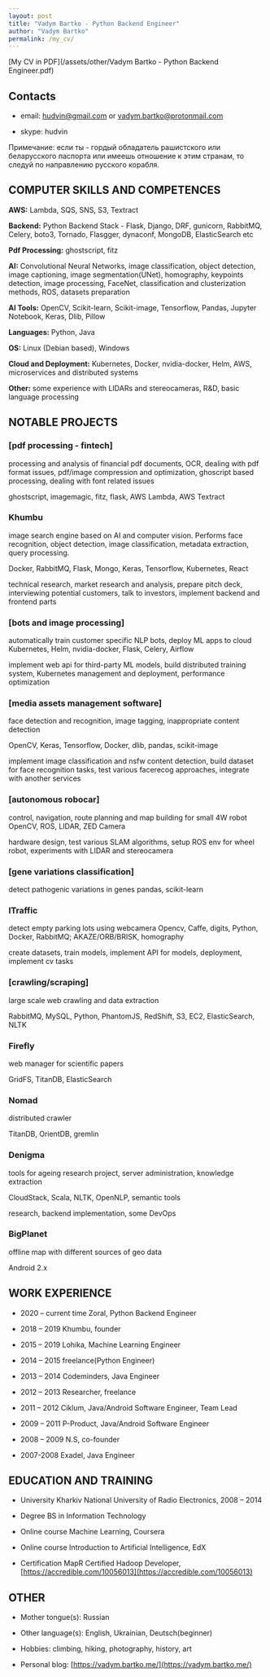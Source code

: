 ```yaml
---
layout: post
title: "Vadym Bartko - Python Backend Engineer"
author: "Vadym Bartko"
permalink: /my_cv/
---
```



[My CV in PDF](/assets/other/Vadym Bartko - Python Backend Engineer.pdf)


## Contacts
* email: [hudvin@gmail.com](hudvin@gmail.com) or [vadym.bartko@protonmail.com](vadym.bartko@protonmail.com)

* skype: hudvin



Примечание: если ты - гордый обладатель рашистского или беларусского паспорта или имеешь отношение к этим странам, то следуй по направлению русского корабля. 


## COMPUTER SKILLS AND COMPETENCES
**AWS:**
Lambda, SQS, SNS, S3, Textract

**Backend:**
Python Backend Stack - Flask, Django, DRF, gunicorn, RabbitMQ, Celery,
boto3, Tornado, Flasgger, dynaconf, MongoDB, ElasticSearch etc

**Pdf Processing:**
ghostscript, fitz

**AI:**
Convolutional Neural Networks, image classification, object detection, image
captioning, image segmentation(UNet), homography, keypoints detection,
image processing, FaceNet, classification and clusterization methods, ROS,
datasets preparation

**AI Tools:**
OpenCV, Scikit-learn, Scikit-image, Tensorflow, Pandas, Jupyter Notebook,
Keras, Dlib, Pillow

**Languages:**
Python, Java

**OS:**
Linux (Debian based), Windows

**Cloud and Deployment:**
Kubernetes, Docker, nvidia-docker, Helm, AWS, microservices and distributed systems

**Other:**
some experience with LIDARs and stereocameras, R&D, basic language
processing



## NOTABLE PROJECTS
### [pdf processing - fintech]
processing and analysis of financial pdf documents, OCR, dealing with pdf
format issues, pdf/image compression and optimization, ghoscript based
processing, dealing with font related issues

ghostscript, imagemagic, fitz, flask, AWS Lambda, AWS Textract

### Khumbu
image search engine based on AI and computer vision. Performs face
recognition, object detection, image classification, metadata extraction, query
processing.

Docker, RabbitMQ, Flask, Mongo, Keras, Tensorflow, Kubernetes, React

technical research, market research and analysis, prepare pitch deck,
interviewing potential customers, talk to investors, implement backend and
frontend parts

### [bots and image processing]
automatically train customer specific NLP bots, deploy ML apps to cloud
Kubernetes, Helm, nvidia-docker, Flask, Celery, Airflow

implement web api for third-party ML models, build distributed training system, Kubernetes management and deployment, performance optimization

### [media assets management software]
face detection and recognition, image tagging, inappropriate content detection

OpenCV, Keras, Tensorflow, Docker, dlib, pandas, scikit-image

implement image classification and nsfw content detection, build dataset for
face recognition tasks, test various facerecog approaches, integrate with
another services

### [autonomous robocar]
control, navigation, route planning and map building for small 4W robot
OpenCV, ROS, LIDAR, ZED Camera

hardware design, test various SLAM algorithms, setup ROS env for wheel
robot, experiments with LIDAR and stereocamera

### [gene variations classification]
detect pathogenic variations in genes
pandas, scikit-learn

### ITraffic
detect empty parking lots using webcamera
Opencv, Caffe, digits, Python, Docker, RabbitMQ; AKAZE/ORB/BRISK,
homography

create datasets, train models, implement API for models, deployment,
implement cv tasks

### [crawling/scraping]
large scale web crawling and data extraction

RabbitMQ, MySQL, Python, PhantomJS, RedShift, S3, EC2, ElasticSearch,
NLTK

### Firefly
web manager for scientific papers

GridFS, TitanDB, ElasticSearch

### Nomad
distributed crawler

TitanDB, OrientDB, gremlin

### Denigma
tools for ageing research project, server administration, knowledge extraction

CloudStack, Scala, NLTK, OpenNLP, semantic tools

research, backend implementation, some DevOps

### BigPlanet
offline map with different sources of geo data

Android 2.x





## WORK EXPERIENCE
* 2020 – current time Zoral, Python Backend Engineer

* 2018 – 2019 Khumbu, founder

* 2015 – 2019 Lohika, Machine Learning Engineer

* 2014 – 2015 freelance(Python Engineer)

* 2013 – 2014 Codeminders, Java Engineer

* 2012 – 2013 Researcher, freelance

* 2011 – 2012 Ciklum, Java/Android Software Engineer, Team Lead

* 2009 – 2011 P-Product, Java/Android Software Engineer

* 2008 – 2009 N.S, co-founder

* 2007-2008 Exadel, Java Engineer


## EDUCATION AND TRAINING
* University Kharkiv National University of Radio Electronics, 2008 – 2014

* Degree BS in Information Technology

* Online course Machine Learning, Coursera

* Online course Introduction to Artificial Intelligence, EdX

* Certification MapR Certified Hadoop Developer, [https://accredible.com/10056013](https://accredible.com/10056013)

## OTHER
* Mother tongue(s): Russian

* Other language(s): English, Ukrainian, Deutsch(beginner)

* Hobbies: climbing, hiking, photography, history, art

* Personal blog: [https://vadym.bartko.me/](https://vadym.bartko.me/)
